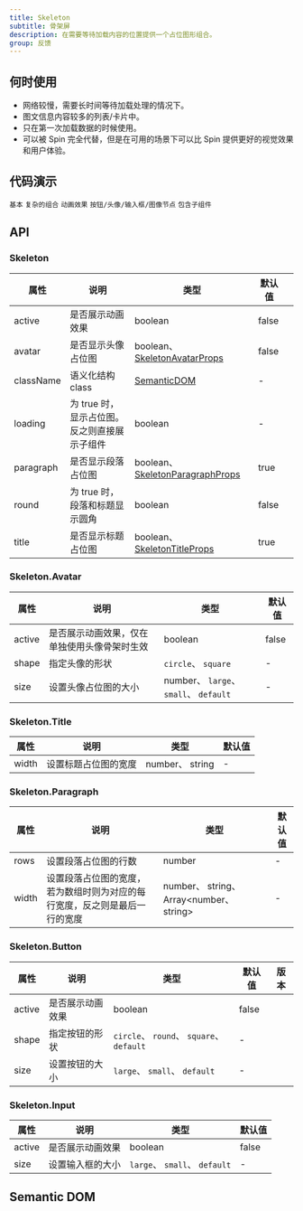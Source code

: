 ```yaml
---
title: Skeleton
subtitle: 骨架屏
description: 在需要等待加载内容的位置提供一个占位图形组合。
group: 反馈
---
```


## 何时使用

- 网络较慢，需要长时间等待加载处理的情况下。
- 图文信息内容较多的列表/卡片中。
- 只在第一次加载数据的时候使用。
- 可以被 Spin 完全代替，但是在可用的场景下可以比 Spin 提供更好的视觉效果和用户体验。

## 代码演示

<!-- prettier-ignore -->
<code src="./demo/basic.tsx">基本</code>
<code src="./demo/complex.tsx">复杂的组合</code>
<code src="./demo/active.tsx">动画效果</code>
<code src="./demo/element.tsx">按钮/头像/输入框/图像节点</code>
<code src="./demo/children.tsx">包含子组件</code>

## API

### Skeleton

| 属性 | 说明 | 类型 | 默认值 |  |
| --- | --- | --- | --- | --- |
| active | 是否展示动画效果 | boolean | false |  |
| avatar | 是否显示头像占位图 | boolean、 [SkeletonAvatarProps](#skeletonavatarprops) | false |  |
| className | 语义化结构 class | [SemanticDOM](#semantic-dom) | - |  |
| loading | 为 true 时，显示占位图。反之则直接展示子组件 | boolean | - |  |
| paragraph | 是否显示段落占位图 | boolean、 [SkeletonParagraphProps](#skeletonparagraphprops) | true |  |
| round | 为 true 时，段落和标题显示圆角 | boolean | false |  |
| title | 是否显示标题占位图 | boolean、 [SkeletonTitleProps](#skeletontitleprops) | true |  |

### Skeleton.Avatar

| 属性 | 说明 | 类型 | 默认值 |
| --- | --- | --- | --- |
| active | 是否展示动画效果，仅在单独使用头像骨架时生效 | boolean | false |
| shape | 指定头像的形状 | `circle`、 `square` | - |
| size | 设置头像占位图的大小 | number、 `large`、 `small`、 `default` | - |

### Skeleton.Title

| 属性  | 说明                 | 类型            | 默认值 |
| ----- | -------------------- | --------------- | ------ |
| width | 设置标题占位图的宽度 | number、 string | -      |

### Skeleton.Paragraph

| 属性 | 说明 | 类型 | 默认值 |
| --- | --- | --- | --- |
| rows | 设置段落占位图的行数 | number | - |
| width | 设置段落占位图的宽度，若为数组时则为对应的每行宽度，反之则是最后一行的宽度 | number、 string、 Array&lt;number、 string> | - |

### Skeleton.Button

| 属性   | 说明             | 类型                                      | 默认值 | 版本 |
| ------ | ---------------- | ----------------------------------------- | ------ | ---- |
| active | 是否展示动画效果 | boolean                                   | false  |      |
| shape  | 指定按钮的形状   | `circle`、 `round`、 `square`、 `default` | -      |      |
| size   | 设置按钮的大小   | `large`、 `small`、 `default`             | -      |      |

### Skeleton.Input

| 属性   | 说明             | 类型                          | 默认值 |
| ------ | ---------------- | ----------------------------- | ------ |
| active | 是否展示动画效果 | boolean                       | false  |
| size   | 设置输入框的大小 | `large`、 `small`、 `default` | -      |

## Semantic DOM

<code src="./demo/_semantic.tsx" simplify></code>
